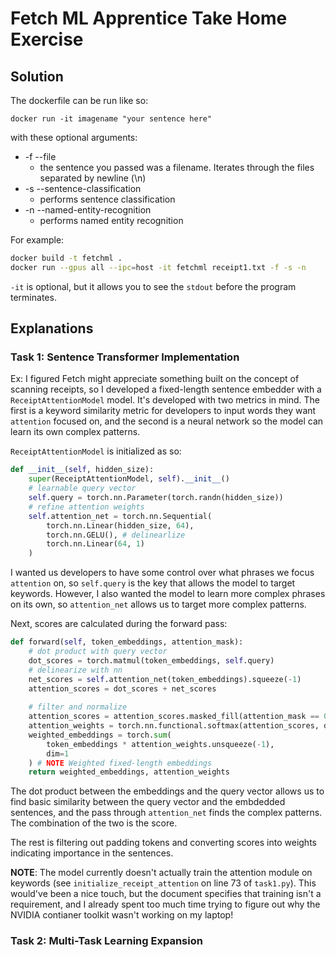 # Fetch ML Apprentice Take Home Exercise
## Solution
The dockerfile can be run like so:

`docker run -it imagename "your sentence here"`

with these optional arguments:
* -f --file
    * the sentence you passed was a filename. Iterates through the files separated by newline (\n)
* -s --sentence-classification 
    * performs sentence classification
* -n --named-entity-recognition
    * performs named entity recognition

For example:

```bash
docker build -t fetchml .
docker run --gpus all --ipc=host -it fetchml receipt1.txt -f -s -n
```
`-it` is optional, but it allows you to see the `stdout` before the program terminates. 

## Explanations
### Task 1: Sentence Transformer Implementation
Ex:
I figured Fetch might appreciate something built on the concept of scanning receipts, so I developed a fixed-length sentence embedder with a `ReceiptAttentionModel` model. It's developed with two metrics in mind. The first is a keyword similarity metric for developers to input words they want `attention` focused on, and the second is a neural network so the model can learn its own complex patterns. 

`ReceiptAttentionModel` is initialized as so:
```Python
def __init__(self, hidden_size):
    super(ReceiptAttentionModel, self).__init__()
    # learnable query vector
    self.query = torch.nn.Parameter(torch.randn(hidden_size))
    # refine attention weights
    self.attention_net = torch.nn.Sequential(
        torch.nn.Linear(hidden_size, 64),
        torch.nn.GELU(), # delinearlize
        torch.nn.Linear(64, 1)
    )
```
I wanted us developers to have some control over what phrases we focus `attention` on, so `self.query` is the key that allows the model to target keywords. However, I also wanted the model to learn more complex phrases on its own, so `attention_net` allows us to target more complex patterns. 

Next, scores are calculated during the forward pass:
```Python
def forward(self, token_embeddings, attention_mask):
    # dot product with query vector
    dot_scores = torch.matmul(token_embeddings, self.query)
    # delinearize with nn
    net_scores = self.attention_net(token_embeddings).squeeze(-1)
    attention_scores = dot_scores + net_scores
    
    # filter and normalize
    attention_scores = attention_scores.masked_fill(attention_mask == 0, -10000.0)
    attention_weights = torch.nn.functional.softmax(attention_scores, dim=1)
    weighted_embeddings = torch.sum(
        token_embeddings * attention_weights.unsqueeze(-1), 
        dim=1
    ) # NOTE Weighted fixed-length embeddings
    return weighted_embeddings, attention_weights
```
The dot product between the embeddings and the query vector allows us to find basic similarity between the query vector and the embdedded sentences, and the pass through `attention_net` finds the complex patterns. The combination of the two is the score. 

The rest is filtering out padding tokens and converting scores into weights indicating importance in the sentences. 

**NOTE**: The model currently doesn't actually train the attention module on keywords (see `initialize_receipt_attention` on line 73 of `task1.py`). This would've been a nice touch, but the document specifies that training isn't a requirement, and I already spent too much time trying to figure out why the NVIDIA contianer toolkit wasn't working on my laptop!

### Task 2: Multi-Task Learning Expansion